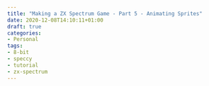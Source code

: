```yaml
---
title: "Making a ZX Spectrum Game - Part 5 - Animating Sprites"
date: 2020-12-08T14:10:11+01:00
draft: true
categories:
- Personal
tags: 
- 8-bit
- speccy
- tutorial
- zx-spectrum
---
```






[1]: https://www.mojontwins.com/juegos_mojonos/fourspriter-1-0/
[2]: https://bitbucket.org/zxbasic/mojon-twins/src/master/lib/fourspriter/
[3]: https://www.mojontwins.com/juegos_mojonos/fourspriter-1-0/tutorial-de-zx-basic-fourspriter/

[4]: http://oldmachinery.blogspot.com/2014/04/zx-sprites.html